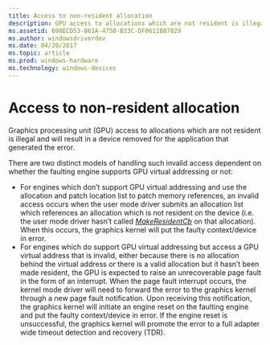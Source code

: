 ```yaml
---
title: Access to non-resident allocation
description: GPU access to allocations which are not resident is illegal and will result in a device removed for the application that generated the error.
ms.assetid: 698ECD53-861A-4750-B33C-DF0611B87829
ms.author: windowsdriverdev
ms.date: 04/20/2017
ms.topic: article
ms.prod: windows-hardware
ms.technology: windows-devices
---
```


# <span id="display.access_to_non-resident_allocation"></span>Access to non-resident allocation


Graphics processing unit (GPU) access to allocations which are not resident is illegal and will result in a device removed for the application that generated the error.

There are two distinct models of handling such invalid access dependent on whether the faulting engine supports GPU virtual addressing or not:

-   For engines which don’t support GPU virtual addressing and use the allocation and patch location list to patch memory references, an invalid access occurs when the user mode driver submits an allocation list which references an allocation which is not resident on the device (i.e. the user mode driver hasn’t called [*MakeResidentCb*](https://msdn.microsoft.com/library/windows/hardware/dn906357) on that allocation). When this occurs, the graphics kernel will put the faulty context/device in error.
-   For engines which do support GPU virtual addressing but access a GPU virtual address that is invalid, either because there is no allocation behind the virtual address or there is a valid allocation but it hasn’t been made resident, the GPU is expected to raise an unrecoverable page fault in the form of an interrupt. When the page fault interrupt occurs, the kernel mode driver will need to forward the error to the graphics kernel through a new page fault notification. Upon receiving this notification, the graphics kernel will initiate an engine reset on the faulting engine and put the faulty context/device in error. If the engine reset is unsuccessful, the graphics kernel will promote the error to a full adapter wide timeout detection and recovery (TDR).

 

 





